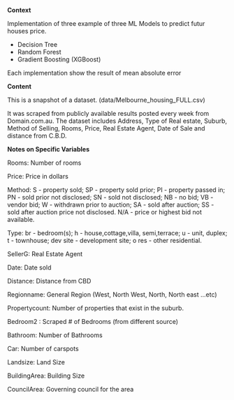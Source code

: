 **Context**

Implementation of three example of three ML Models to predict futur houses price.

- Decision Tree 
- Random Forest
- Gradient Boosting  (XGBoost)

Each implementation show the result of mean absolute error

**Content**

This is a snapshot of a dataset. (data/Melbourne_housing_FULL.csv)

It was scraped from publicly available results posted every week from Domain.com.au. The dataset includes Address, Type of Real estate, Suburb, Method of Selling, Rooms, Price, Real Estate Agent, Date of Sale and distance from C.B.D.

**Notes on Specific Variables**

Rooms: Number of rooms

Price: Price in dollars

Method: S - property sold; SP - property sold prior; PI - property passed in; PN - sold prior not disclosed; SN - sold not disclosed; NB - no bid; VB - vendor bid; W - withdrawn prior to auction; SA - sold after auction; SS - sold after auction price not disclosed. N/A - price or highest bid not available.

Type: br - bedroom(s); h - house,cottage,villa, semi,terrace; u - unit, duplex; t - townhouse; dev site - development site; o res - other residential.

SellerG: Real Estate Agent

Date: Date sold

Distance: Distance from CBD

Regionname: General Region (West, North West, North, North east ...etc)

Propertycount: Number of properties that exist in the suburb.

Bedroom2 : Scraped # of Bedrooms (from different source)

Bathroom: Number of Bathrooms

Car: Number of carspots

Landsize: Land Size

BuildingArea: Building Size

CouncilArea: Governing council for the area

